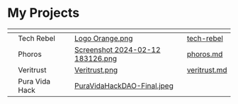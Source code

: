 # My Projects



<table data-view="cards"><thead><tr><th></th><th></th><th></th><th data-hidden data-card-cover data-type="files"></th><th data-hidden data-card-target data-type="content-ref"></th></tr></thead><tbody><tr><td></td><td>Tech Rebel</td><td></td><td><a href="../../.gitbook/assets/Logo Orange.png">Logo Orange.png</a></td><td><a href="tech-rebel/">tech-rebel</a></td></tr><tr><td></td><td>Phoros</td><td></td><td><a href="../../.gitbook/assets/Screenshot 2024-02-12 183126.png">Screenshot 2024-02-12 183126.png</a></td><td><a href="phoros.md">phoros.md</a></td></tr><tr><td></td><td>Veritrust</td><td></td><td><a href="../../.gitbook/assets/Veritrust.png">Veritrust.png</a></td><td><a href="veritrust.md">veritrust.md</a></td></tr><tr><td></td><td>Pura Vida Hack</td><td></td><td><a href="../../.gitbook/assets/PuraVidaHackDAO-Final.jpeg">PuraVidaHackDAO-Final.jpeg</a></td><td></td></tr></tbody></table>
